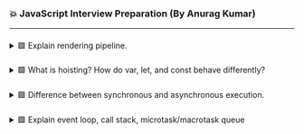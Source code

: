 ### 💥 JavaScript Interview Preparation (By Anurag Kumar)

---

####
<details>
<summary> 🟩 Explain rendering pipeline. </summary>

- JavaScript Execution
    - JS runs on the main thread; modifies DOM or CSS.
    - While JS runs, browser can’t render or paint (single-threaded).
- Style Calculation
    - Browser figures out which CSS rules apply to each element and builds a Render Tree.
    - Triggered when CSS or inline styles change.
- Layout
    - Calculates position and size of each element in the viewport.
    - Triggered when geometry-related properties change (width, height, margin, etc.).
- Paint
    - Browser fills pixels for colors, borders, text, and images.
    - Happens when visual (not layout) properties change — like background, color, opacity.
- Composite
    - Combines all painted layers into the final frame displayed on screen (often GPU-accelerated).
    - Happens ~60 times/sec for smooth UI updates.

</details>

####
<details>
<summary> 🟩 What is hoisting? How do var, let, and const behave differently? </summary>

Hoisting means JavaScript moves declarations (not initializations) to the top of their scope during the compilation phase, before code execution.

So variables and functions can be used before they’re declared — but behavior differs for var, let, and const.

```js
// hoisted and initilized with undefined value
console.log(a); // undefined
var a = 10;

// hoisted but not initilized
console.log(b); // ❌ ReferenceError
let b = 20;

// hoisted but not initilized
console.log(c); // ❌ ReferenceError
const c = 30;

// function declarations are fully hoisted (both name and body),
sayHi(); // ✅ Works
function sayHi() {
  console.log("Hello!");
}

// function expressions are not
sayHello(); // ❌ Error
var sayHello = () => console.log("Hi");
```

TDZ → Temporal Dead Zone (time between hoisting and actual declaration where variable is inaccessible).
    
</details>

####
<details>
<summary> 🟩 Difference between synchronous and asynchronous execution. </summary>

- Synchronous
    - Tasks run one after another, each must finish before next starts.
    - Blocks main thread until task completes.
- Asynchronous
    - Tasks can start and continue later without blocking others.
    - Non-blocking, main thread keeps running
    - Handled via event loop, queued and executed later.

</details>

####
<details>
<summary> 🟩 Explain event loop, call stack, microtask/macrotask queue</summary>

JavaScript is **single-threaded**. The **call stack** executes synchronous code line by line.

However, browsers (and Node.js) provide background APIs that handle asynchronous tasks like timers, network calls, and DOM events — managed via the Event Loop mechanism.

- Call Stack
    - Stack-based structure where JS tracks function execution (LIFO).
    - When a function is called → it’s pushed to the stack.
    - When it returns → it’s popped off the stack.
    - If stack is full, new tasks must wait.

    ```js
    function greet() {
        console.log("Hello");
    }

    function sayBye() {
        console.log("Bye");
    }

    greet();
    sayBye();
    // main() → greet() → logs “Hello” → returns → sayBye() → logs “Bye”.
    ```

- Event Loop
    - Is the call stack empty?  
    - If yes → push next microtask(s).  
    - When microtasks finish → take one macrotask → repeat.

**Async tasks** (Promises, timers, I/O) are delegated to the Web APIs and queued back in:
    - **Microtask queue** → `Promise.then`, `MutationObserver`
    - **Macrotask queue** → `setTimeout`, `setInterval`, `setImmediate`

    ```js
    console.log("start");

    setTimeout(() => console.log("timeout"), 0);

    Promise.resolve()
        .then(() => console.log("promise1"))
        .then(() => console.log("promise2"));

    console.log("end");
    // start -> end -> promise1 -> promise2 -> timeout
    ```
- aync/await
    **async/await** is syntactic sugar for Promises. When you await something, JavaScript pauses that async function at that point, allowing other tasks (in the event loop) to run. When the awaited Promise resolves, the async function resumes in a new microtask.

    ```js
    console.log("A");

    setTimeout(() => console.log("B (timeout)"), 0);

    (async function() {
        console.log("C (start async)");
        await Promise.resolve();
        console.log("D (after await)");
    })();

    console.log("E");
    // A -> C (start async) -> E -> D (after await) -> B (timeout)
    ```

    When JavaScript runs, it creates an **execution context** for each scope and pushes it onto the **call stack**.  
    Every context has two phases:

- **Creation Phase (Hoisting)**  
    - `var` → hoisted & initialized as `undefined`  
    - `let` / `const` → hoisted but not initialized (Temporal Dead Zone)  
    - **Function declarations** → hoisted with full definition  
    - **Function expressions / arrow functions** → treated as variables (undefined until assigned)

- **Execution Phase**  
    - Code executes line-by-line  
    - Variables get assigned values  
    - Functions execute → new execution context pushed to stack  

    ```js
    sayHello();           // ✅ works (function hoisted)
    console.log(name);    // ❌ undefined (var hoisted)
    console.log(age);     // ❌ ReferenceError (TDZ)

    var name = "Anurag";
    let age = 30;

    function sayHello() {
        console.log("Hello from function declaration");
    }

    var sayHi = function() {
    console.log("Hi from function expression");
    };

    sayHi(); // ✅ works after initialization
    // Hello from function declaration -> undefined -> ReferenceError -> Hi from function expression
    ```

    - During creation, JS reserves memory for all variables & function declarations.
    - Function declarations are hoisted with body → can be called before definition.
    - Variables declared with var exist but are undefined until assigned.
    - let & const stay in TDZ until their line executes.
    - Function expressions i.e. arrow function act like variables → not callable before assignment.
    - Each function call creates a new stack frame (own local variables, arguments).
    - Once the function returns, its frame is popped from the call stack.

- closure
    A **closure** is created when an inner function **remembers and accesses variables** from its outer (lexical) scope **even after** that outer function has finished executing.

    Every time a function is pushed on the **call stack**, a new **lexical environment** is created.  

    When the outer function finishes and is popped from the stack, the inner function keeps a **reference (not copy)** of the outer variables through the closure.

    ```js
    function outer() {
    let counter = 0;

    function inner() {
        counter++;
        console.log(counter);
    }

    return inner;
    }

    const increment = outer(); // outer() runs and returns inner()

    increment(); // 1
    increment(); // 2
    increment(); // 3
    ```

- prototype
    In JavaScript, **objects inherit properties and methods** from other objects via the **prototype chain**.  

    Every object has an internal reference called `[[Prototype]]` (accessible as `__proto__`), which points to another object.  

    If a property or method isn’t found on the current object, JS looks it up the chain until it reaches `Object.prototype`.

    ```js
    const person = {
    greet() {
        console.log(`Hello, I'm ${this.name}`);
    }
    };

    const user = Object.create(person);
    user.name = "Anurag";

    user.greet(); // ✅ found in prototype chain -> Hello, I'm Anurag
    console.log(user.__proto__ === person); // true
    ```

- ES6 example
    ```js
    class Animal {
        speak() { console.log("Animal sound"); }
    }

    class Dog extends Animal {
        speak() { console.log("Bark"); }
    }

    const d = new Dog();
    d.speak(); // Bark
    ```

</details>
